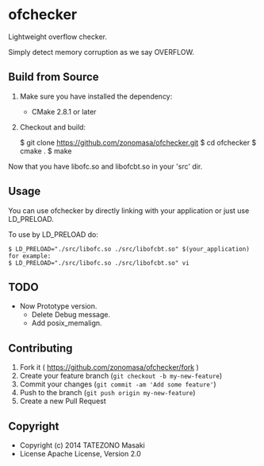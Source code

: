 ofchecker
=========

Lightweight overflow checker.

Simply detect memory corruption as we say OVERFLOW.


Build from Source
-----------------

1. Make sure you have installed the dependency:
    * CMake 2.8.1 or later

2. Checkout and build:

    $ git clone https://github.com/zonomasa/ofchecker.git
    $ cd ofchecker
    $ cmake .
    $ make

Now that you have libofc.so and libofcbt.so in your 'src' dir.


Usage
-----

You can use ofchecker by directly linking with your application or just use LD_PRELOAD.

To use by LD_PRELOAD do:

    $ LD_PRELOAD="./src/libofc.so ./src/libofcbt.so" $(your_application)
    for example:
    $ LD_PRELOAD="./src/libofc.so ./src/libofcbt.so" vi


TODO
----

 * Now Prototype version.
   * Delete Debug message.
   * Add posix_memalign.


Contributing
------------

1. Fork it ( https://github.com/zonomasa/ofchecker/fork )
2. Create your feature branch (`git checkout -b my-new-feature`)
3. Commit your changes (`git commit -am 'Add some feature'`)
4. Push to the branch (`git push origin my-new-feature`)
5. Create a new Pull Request


Copyright
---------

 * Copyright (c) 2014 TATEZONO Masaki
 * License   Apache License, Version 2.0
